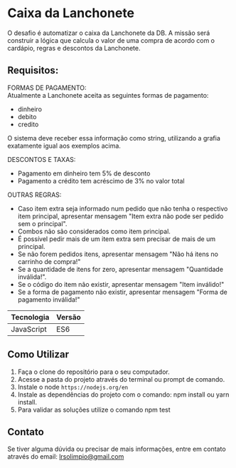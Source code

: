 



# Caixa da Lanchonete

O desafio é automatizar o caixa da Lanchonete da DB. A missão será construir a lógica que calcula o valor de uma compra de acordo com o cardápio, regras e descontos da Lanchonete.


## Requisitos:
FORMAS DE PAGAMENTO:  </br>
Atualmente a Lanchonete aceita as seguintes formas de pagamento: </br>

* dinheiro 
* debito 
* credito 

O sistema deve receber essa informação como string, utilizando a grafia exatamente igual aos exemplos acima.

DESCONTOS E TAXAS:  </br>
* Pagamento em dinheiro tem 5% de desconto
* Pagamento a crédito tem acréscimo de 3% no valor total </br>

OUTRAS REGRAS:  </br>
* Caso item extra seja informado num pedido que não tenha o respectivo item principal, apresentar mensagem "Item extra não pode ser pedido sem o principal".
* Combos não são considerados como item principal.
* É possível pedir mais de um item extra sem precisar de mais de um principal.
* Se não forem pedidos itens, apresentar mensagem "Não há itens no carrinho de compra!"
* Se a quantidade de itens for zero, apresentar mensagem "Quantidade inválida!".
* Se o código do item não existir, apresentar mensagem "Item inválido!"
* Se a forma de pagamento não existir, apresentar mensagem "Forma de pagamento inválida!"


| Tecnologia      | Versão       |
|-----------------|--------------|
| JavaScript      | ES6          |


## Como Utilizar
1. Faça o clone do repositório para o seu computador.
2. Acesse a pasta do projeto através do terminal ou prompt de comando.
3. Instale o node `https://nodejs.org/en`
4. Instale as dependências do projeto com o comando: npm install ou yarn install.
5. Para validar as soluções utilize o comando npm test


## Contato
Se tiver alguma dúvida ou precisar de mais informações, entre em contato através do email: lrsolimpio@gmail.com

